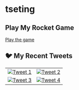 # tseting
## Play My Rocket Game

[Play the game]([https://yourusername.github.io/rocket-game/](https://aarafat27.github.io/tseting/))

## 🐦 My Recent Tweets

<table>
  <tr>
    <td align="center">
      <a href="https://twitter.com/your_twitter_handle/status/tweet_id_1">
        <img src="https://twitter-readme-stats.vercel.app/api/tweet?username=aarafat27&tweet_id=tweet_id_1" alt="Tweet 1">
      </a>
    </td>
    <td align="center">
      <a href="https://twitter.com/your_twitter_handle/status/tweet_id_2">
        <img src="https://twitter-readme-stats.vercel.app/api/tweet?username=your_twitter_handle&tweet_id=tweet_id_2" alt="Tweet 2">
      </a>
    </td>
  </tr>
  <tr>
    <td align="center">
      <a href="https://twitter.com/your_twitter_handle/status/tweet_id_3">
        <img src="https://twitter-readme-stats.vercel.app/api/tweet?username=your_twitter_handle&tweet_id=tweet_id_3" alt="Tweet 3">
      </a>
    </td>
    <td align="center">
      <a href="https://twitter.com/your_twitter_handle/status/tweet_id_4">
        <img src="https://twitter-readme-stats.vercel.app/api/tweet?username=your_twitter_handle&tweet_id=tweet_id_4" alt="Tweet 4">
      </a>
    </td>
  </tr>
</table>
